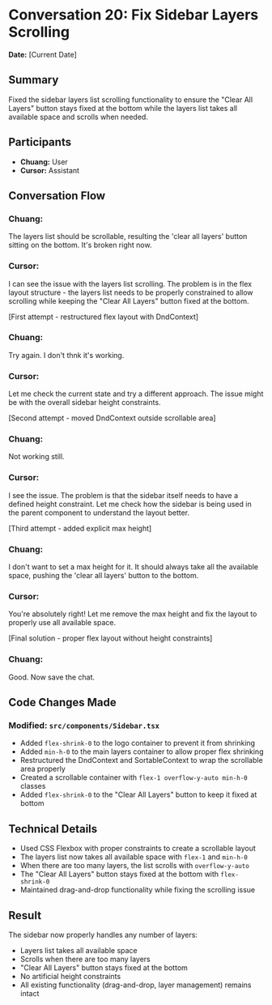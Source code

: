 # Conversation 20: Fix Sidebar Layers Scrolling

**Date:** [Current Date]

## Summary
Fixed the sidebar layers list scrolling functionality to ensure the "Clear All Layers" button stays fixed at the bottom while the layers list takes all available space and scrolls when needed.

## Participants
- **Chuang:** User
- **Cursor:** Assistant

## Conversation Flow

### Chuang:
The layers list should be scrollable, resulting the 'clear all layers' button sitting on the bottom. It's broken right now.

### Cursor:
I can see the issue with the layers list scrolling. The problem is in the flex layout structure - the layers list needs to be properly constrained to allow scrolling while keeping the "Clear All Layers" button fixed at the bottom.

[First attempt - restructured flex layout with DndContext]

### Chuang:
Try again. I don't thnk it's working.

### Cursor:
Let me check the current state and try a different approach. The issue might be with the overall sidebar height constraints.

[Second attempt - moved DndContext outside scrollable area]

### Chuang:
Not working still.

### Cursor:
I see the issue. The problem is that the sidebar itself needs to have a defined height constraint. Let me check how the sidebar is being used in the parent component to understand the layout better.

[Third attempt - added explicit max height]

### Chuang:
I don't want to set a max height for it. It should always take all the available space, pushing the 'clear all layers' button to the bottom.

### Cursor:
You're absolutely right! Let me remove the max height and fix the layout to properly use all available space.

[Final solution - proper flex layout without height constraints]

### Chuang:
Good. Now save the chat.

## Code Changes Made

### Modified: `src/components/Sidebar.tsx`
- Added `flex-shrink-0` to the logo container to prevent it from shrinking
- Added `min-h-0` to the main layers container to allow proper flex shrinking
- Restructured the DndContext and SortableContext to wrap the scrollable area properly
- Created a scrollable container with `flex-1 overflow-y-auto min-h-0` classes
- Added `flex-shrink-0` to the "Clear All Layers" button to keep it fixed at bottom

## Technical Details
- Used CSS Flexbox with proper constraints to create a scrollable layout
- The layers list now takes all available space with `flex-1` and `min-h-0`
- When there are too many layers, the list scrolls with `overflow-y-auto`
- The "Clear All Layers" button stays fixed at the bottom with `flex-shrink-0`
- Maintained drag-and-drop functionality while fixing the scrolling issue

## Result
The sidebar now properly handles any number of layers:
- Layers list takes all available space
- Scrolls when there are too many layers
- "Clear All Layers" button stays fixed at the bottom
- No artificial height constraints
- All existing functionality (drag-and-drop, layer management) remains intact 